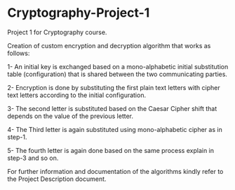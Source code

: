 # Cryptography-Project-1
Project 1 for Cryptography course.

Creation of custom encryption and decryption algorithm that works as follows:

1- An initial key is exchanged based on a mono-alphabetic initial substitution table (configuration) that is shared between the two communicating parties.

2- Encryption is done by substituting the first plain text letters with cipher text letters according to the initial configuration.

3- The second letter is substituted based on the Caesar Cipher shift that depends on the value of the previous letter.

4- The Third letter is again substituted using mono-alphabetic cipher as in step-1.

5- The fourth letter is again done based on the same process explain in step-3 and so on.

For further information and documentation of the algorithms kindly refer to the Project Description document.
